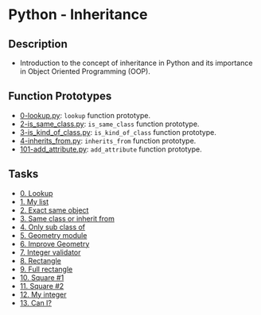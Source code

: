 # Python - Inheritance

## Description
- Introduction to the concept of inheritance in Python and its importance in Object Oriented Programming (OOP).

## Function Prototypes

- [0-lookup.py](#0-lookuppy): `lookup` function prototype.
- [2-is_same_class.py](#2-is_same_classpy): `is_same_class` function prototype.
- [3-is_kind_of_class.py](#3-is_kind_of_classpy): `is_kind_of_class` function prototype.
- [4-inherits_from.py](#4-inherits_frompy): `inherits_from` function prototype.
- [101-add_attribute.py](#101-add_attributepy): `add_attribute` function prototype.

## Tasks
- [0. Lookup](#0-lookup)
- [1. My list](#1-my_list)
- [2. Exact same object](#2-is_same_class)
- [3. Same class or inherit from](#3-is_kind_of_class)
- [4. Only sub class of](#4-inherits_from)
- [5. Geometry module](#5-base_geometry)
- [6. Improve Geometry](#6-base_geometry)
- [7. Integer validator](#7-base_geometry)
- [8. Rectangle](#8-rectangle)
- [9. Full rectangle](#9-rectangle)
- [10. Square #1](#10-square)
- [11. Square #2](#11-square)
- [12. My integer](#12-my_int)
- [13. Can I?](#13-add_attribute)


